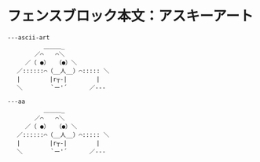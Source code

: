 # フェンスブロック本文：アスキーアート

```javel
---ascii-art
　 　 　　　＿＿＿_
　 　　　／⌒　　⌒＼
　　　／（ ●） 　（●）＼
　 ／::::::⌒（__人__）⌒::::: ＼
　 |　　　　　|r┬-|　　　　　|
　 ＼ 　　 　 `ー'´ 　 　 ／---
```
````javel
---aa
　 　 　　　＿＿＿_
　 　　　／⌒　　⌒＼
　　　／（ ●） 　（●）＼
　 ／::::::⌒（__人__）⌒::::: ＼
　 |　　　　　|r┬-|　　　　　|
　 ＼ 　　 　 `ー'´ 　 　 ／---

````

